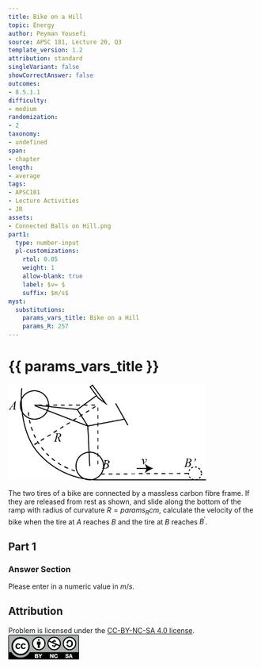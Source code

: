 ```yaml
---
title: Bike on a Hill
topic: Energy
author: Peyman Yousefi
source: APSC 181, Lecture 20, Q3
template_version: 1.2
attribution: standard
singleVariant: false
showCorrectAnswer: false
outcomes:
- 8.5.1.1
difficulty:
- medium
randomization:
- 2
taxonomy:
- undefined
span:
- chapter
length:
- average
tags:
- APSC181
- Lecture Activities
- JR
assets:
- Connected Balls on Hill.png
part1:
  type: number-input
  pl-customizations:
    rtol: 0.05
    weight: 1
    allow-blank: true
    label: $v= $
    suffix: $m/s$
myst:
  substitutions:
    params_vars_title: Bike on a Hill
    params_R: 257
---
```

# {{ params_vars_title }}
<img src="Connected Balls on Hill.png" width=400>

The two tires of a bike are connected by a massless carbon fibre frame.
If they are released from rest as shown, and slide along the bottom of the ramp with radius of curvature $R = {{params_R}} cm$, calculate the velocity of the bike when the tire at $A$ reaches $B$ and the tire at $B$ reaches $B^{\prime}$.

## Part 1

### Answer Section

Please enter in a numeric value in $m/s$.

## Attribution

Problem is licensed under the [CC-BY-NC-SA 4.0 license](https://creativecommons.org/licenses/by-nc-sa/4.0/).<br> ![The Creative Commons 4.0 license requiring attribution-BY, non-commercial-NC, and share-alike-SA license.](https://raw.githubusercontent.com/firasm/bits/master/by-nc-sa.png)